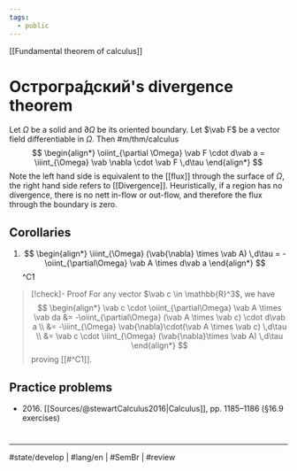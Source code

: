 ```yaml
---
tags:
  - public
---
```

[[Fundamental theorem of calculus]]
# Острогра́дский's divergence theorem

Let $\Omega$ be a solid and $\partial\Omega$ be its oriented boundary.
Let $\vab F$ be a vector field differentiable in $\Omega$. 
Then #m/thm/calculus 
$$
\begin{align*}
\oiint_{\partial \Omega} \vab F \cdot d\vab a = 
\iiint_{\Omega} \vab \nabla \cdot \vab F \,d\tau
\end{align*}
$$
Note the left hand side is equivalent to the [[flux]] through the surface of $\Omega$,
the right hand side refers to [[Divergence]].
Heuristically, if a region has no divergence, there is no nett in-flow or out-flow, and therefore the flux through the boundary is zero.

[^2016]: 2016\. [[Sources/@stewartCalculus2016|Calculus]], p. 1181

## Corollaries

1. $$
  \begin{align*}
  \iiint_{\Omega} (\vab{\nabla} \times \vab A) \,d\tau = -\oiint_{\partial\Omega} \vab A \times d\vab a
  \end{align*}
  $$
  ^C1

> [!check]- Proof
> For any vector $\vab c \in \mathbb{R}^3$, we have
> $$
> \begin{align*}
> \vab c \cdot \oiint_{\partial\Omega} \vab A \times \vab da &= -\oiint_{\partial\Omega} (\vab A \times \vab c) \cdot d\vab a \\
> &= -\iiint_{\Omega} \vab{\nabla}\cdot(\vab A \times \vab c) \,d\tau \\
> &= \vab c \cdot \iiint_{\Omega} (\vab{\nabla}\times \vab A) \,d\tau
> \end{align*}
> $$
> proving [[#^C1]]. <span class="QED"/>

## Practice problems
- 2016\. [[Sources/@stewartCalculus2016|Calculus]], pp. 1185–1186 (§16.9 exercises)

#
---
#state/develop | #lang/en | #SemBr | #review

